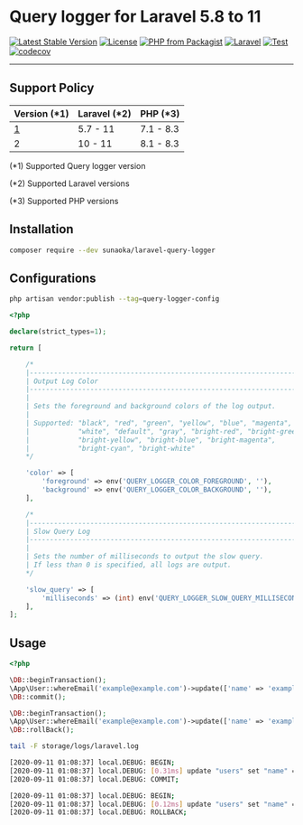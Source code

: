 # Query logger for Laravel 5.8 to 11

[![Latest Stable Version](https://poser.pugx.org/sunaoka/laravel-query-logger/v/stable)](https://packagist.org/packages/sunaoka/laravel-query-logger)
[![License](https://poser.pugx.org/sunaoka/laravel-query-logger/license)](https://packagist.org/packages/sunaoka/laravel-query-logger)
[![PHP from Packagist](https://img.shields.io/packagist/php-v/sunaoka/laravel-query-logger)](composer.json)
[![Laravel](https://img.shields.io/badge/laravel-%3E=%205.8-red)](https://laravel.com/)
[![Test](https://github.com/sunaoka/laravel-query-logger/actions/workflows/test.yml/badge.svg)](https://github.com/sunaoka/laravel-query-logger/actions/workflows/test.yml)
[![codecov](https://codecov.io/gh/sunaoka/laravel-query-logger/branch/develop/graph/badge.svg)](https://codecov.io/gh/sunaoka/laravel-query-logger)

----

## Support Policy

| Version (*1) | Laravel (*2) | PHP (*3)  |
|--------------|--------------|-----------|
| [1][v1.x]    | 5.7 - 11     | 7.1 - 8.3 |
| 2            | 10 - 11      | 8.1 - 8.3 |

(*1) Supported Query logger version

(*2) Supported Laravel versions

(*3) Supported PHP versions

## Installation

```bash
composer require --dev sunaoka/laravel-query-logger
```

## Configurations

```bash
php artisan vendor:publish --tag=query-logger-config
```

```php
<?php

declare(strict_types=1);

return [

    /*
    |--------------------------------------------------------------------------
    | Output Log Color
    |--------------------------------------------------------------------------
    |
    | Sets the foreground and background colors of the log output.
    |
    | Supported: "black", "red", "green", "yellow", "blue", "magenta", "cyan",
    |            "white", "default", "gray", "bright-red", "bright-green",
    |            "bright-yellow", "bright-blue", "bright-magenta",
    |            "bright-cyan", "bright-white"
    */

    'color' => [
        'foreground' => env('QUERY_LOGGER_COLOR_FOREGROUND', ''),
        'background' => env('QUERY_LOGGER_COLOR_BACKGROUND', ''),
    ],

    /*
    |--------------------------------------------------------------------------
    | Slow Query Log
    |--------------------------------------------------------------------------
    |
    | Sets the number of milliseconds to output the slow query.
    | If less than 0 is specified, all logs are output.
    */

    'slow_query' => [
        'milliseconds' => (int) env('QUERY_LOGGER_SLOW_QUERY_MILLISECONDS', 0),
    ],
];
```

## Usage

```php
<?php

\DB::beginTransaction();
\App\User::whereEmail('example@example.com')->update(['name' => 'example']);
\DB::commit();

\DB::beginTransaction();
\App\User::whereEmail('example@example.com')->update(['name' => 'example']);
\DB::rollBack();
```

```bash
tail -F storage/logs/laravel.log
```

```bash
[2020-09-11 01:08:37] local.DEBUG: BEGIN;  
[2020-09-11 01:08:37] local.DEBUG: [0.31ms] update "users" set "name" = 'example' where "email" = 'example@example.com';  
[2020-09-11 01:08:37] local.DEBUG: COMMIT;  

[2020-09-11 01:08:37] local.DEBUG: BEGIN;  
[2020-09-11 01:08:37] local.DEBUG: [0.12ms] update "users" set "name" = 'example' where "email" = 'example@example.com';  
[2020-09-11 01:08:37] local.DEBUG: ROLLBACK;  
```

[v1.x]: https://github.com/sunaoka/laravel-query-logger/tree/v1.x
